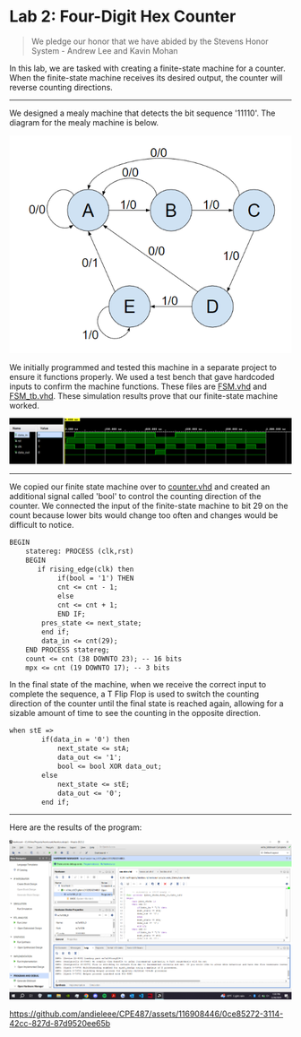 # Lab 2: Four-Digit Hex Counter

> We pledge our honor that we have abided by the Stevens Honor System - Andrew Lee and Kavin Mohan

In this lab, we are tasked with creating a finite-state machine for a counter. When the finite-state machine receives its desired output, the counter will reverse counting directions.

---
We designed a mealy machine that detects the bit sequence '11110'. The diagram for the mealy machine is below. 

![](/Lab2/Mealy11110Diagram.png)

We initially programmed and tested this machine in a separate project to ensure it functions properly. We used a test bench that gave hardcoded inputs to confirm the machine functions. These files are [FSM.vhd](https://github.com/andieleee/CPE487/blob/main/Lab2/FSM.vhd) and [FSM_tb.vhd](https://github.com/andieleee/CPE487/blob/main/Lab2/FSM_tb.vhd). These simulation results prove that our finite-state machine worked.

![](/Lab2/fsmsimulation.png)

---
We copied our finite state machine over to [counter.vhd](https://github.com/andieleee/CPE487/blob/main/Lab2/counter.vhd) and created an additional signal called 'bool' to control the counting direction of the counter. We connected the input of the finite-state machine to bit 29 on the count because lower bits would change too often and changes would be difficult to notice.
```
BEGIN
	statereg: PROCESS (clk,rst)
	BEGIN
	   if rising_edge(clk) then
		    if(bool = '1') THEN 
			cnt <= cnt - 1;
		    else
			cnt <= cnt + 1;
		    END IF;
		pres_state <= next_state;
		end if;
		data_in <= cnt(29);
	END PROCESS statereg;
	count <= cnt (38 DOWNTO 23); -- 16 bits
	mpx <= cnt (19 DOWNTO 17); -- 3 bits
```
In the final state of the machine, when we receive the correct input to complete the sequence, a T Flip Flop is used to switch the counting direction of the counter until the final state is reached again, allowing for a sizable amount of time to see the counting in the opposite direction.
```
when stE =>
        if(data_in = '0') then
        	next_state <= stA;
        	data_out <= '1';
        	bool <= bool XOR data_out;
        else 
        	next_state <= stE;
        	data_out <= '0';
        end if;
```
---
Here are the results of the program:

![](/Lab2/upload2.png)

https://github.com/andieleee/CPE487/assets/116908446/0ce85272-3114-42cc-827d-87d9520ee65b

